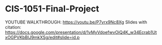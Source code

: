 # CIS-1051-Final-Project
YOUTUBE WALKTHROUGH: https://youtu.be/P7vrx9Nc8Xg
Slides with citation: https://docs.google.com/presentation/d/1vMyVdoefwvOiQ4K_w34Ecrab1UtxOGPVKbBlJ9mkXSg/edit#slide=id.p
